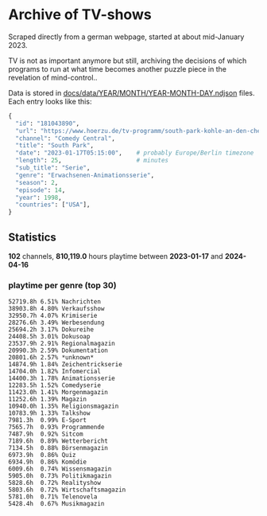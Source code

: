 # Archive of TV-shows

Scraped directly from a german webpage, started at about mid-January 2023.

TV is not as important anymore but still, archiving the decisions of which programs to run at what time
becomes another puzzle piece in the revelation of mind-control.. 

Data is stored in [docs/data/YEAR/MONTH/YEAR-MONTH-DAY.ndjson](docs/data/) files. 
Each entry looks like this:

```python
{
  "id": "181043890", 
  "url": "https://www.hoerzu.de/tv-programm/south-park-kohle-an-den-chefkoch/bid_181043890/", 
  "channel": "Comedy Central", 
  "title": "South Park", 
  "date": "2023-01-17T05:15:00",    # probably Europe/Berlin timezone 
  "length": 25,                     # minutes 
  "sub_title": "Serie", 
  "genre": "Erwachsenen-Animationsserie", 
  "season": 2, 
  "episode": 14, 
  "year": 1998, 
  "countries": ["USA"],
}
```

## Statistics

**102** channels, **810,119.0** hours playtime between **2023-01-17** and **2024-04-16**


### playtime per genre (top 30)

    52719.8h 6.51% Nachrichten
    38903.8h 4.80% Verkaufsshow
    32950.7h 4.07% Krimiserie
    28276.6h 3.49% Werbesendung
    25694.2h 3.17% Dokureihe
    24408.5h 3.01% Dokusoap
    23537.9h 2.91% Regionalmagazin
    20990.3h 2.59% Dokumentation
    20801.6h 2.57% *unknown*
    14874.9h 1.84% Zeichentrickserie
    14704.0h 1.82% Infomercial
    14400.3h 1.78% Animationsserie
    12283.5h 1.52% Comedyserie
    11423.0h 1.41% Morgenmagazin
    11252.6h 1.39% Magazin
    10940.0h 1.35% Religionsmagazin
    10783.9h 1.33% Talkshow
    7981.3h  0.99% E-Sport
    7565.7h  0.93% Programmende
    7487.9h  0.92% Sitcom
    7189.6h  0.89% Wetterbericht
    7134.5h  0.88% Börsenmagazin
    6973.9h  0.86% Quiz
    6934.9h  0.86% Komödie
    6009.6h  0.74% Wissensmagazin
    5905.0h  0.73% Politikmagazin
    5828.6h  0.72% Realityshow
    5803.6h  0.72% Wirtschaftsmagazin
    5781.0h  0.71% Telenovela
    5428.4h  0.67% Musikmagazin

